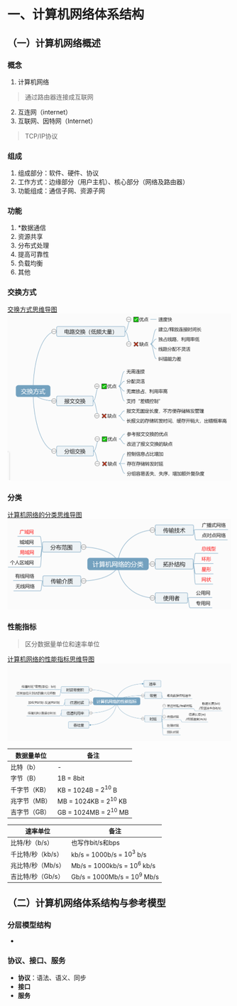# 一、计算机网络体系结构

## （一）计算机网络概述

### 概念
1. 计算机网络
> 通过路由器连接成互联网
2. 互连网（internet）
3. 互联网、因特网（Internet）
> TCP/IP协议

### 组成
1. 组成部分：软件、硬件、协议
2. 工作方式：边缘部分（用户主机）、核心部分（网络及路由器）
3. 功能组成：通信子网、资源子网

### 功能
1. *数据通信
2. 资源共享
3. 分布式处理
4. 提高可靠性
5. 负载均衡
6. 其他

### 交换方式
[交换方式思维导图](图片/思维导图/交换方式.km)
![交换方式图片](图片/思维导图/交换方式.png)


### 分类
[计算机网络的分类思维导图](图片/思维导图/计算机网络的分类.km)
![计算机网络的分类图片](图片/思维导图/计算机网络的分类.png)

### 性能指标
> 区分数据量单位和速率单位

[计算机网络的性能指标思维导图](图片/思维导图/计算机网络的性能指标.km)
![计算机网络的性能指标图片](图片/思维导图/计算机网络的性能指标.png)


|数据量单位|备注|
|---|---|
|比特（b）|-|
|字节（B）|$1$B = $8$bit|
|千字节（KB）|KB = $1024$B = $2^{10}$ B|
|兆字节（MB）|MB = $1024$KB = $2^{10}$ KB|
|吉字节（GB）|GB = $1024$MB = $2^{10}$ MB|

|速率单位|备注|
|---|---|
|比特/秒（b/s）|也写作bit/s和bps|
|千比特/秒（kb/s）|kb/s = $1000$b/s = $10^3$ b/s|
|兆比特/秒（Mb/s）|Mb/s = $1000$kb/s = $10^6$ kb/s|
|吉比特/秒（Gb/s）|Gb/s = $1000$Mb/s = $10^9$ Mb/s|

## （二）计算机网络体系结构与参考模型

### 分层模型结构
- 

### 协议、接口、服务
- **协议**：语法、语义、同步
- **接口**
- **服务**